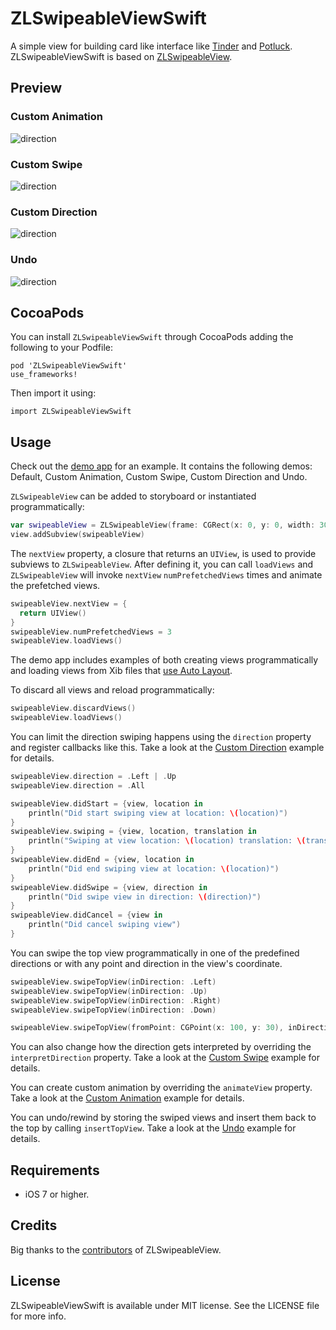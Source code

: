 # ZLSwipeableViewSwift
A simple view for building card like interface like [Tinder](http://www.gotinder.com/) and [Potluck](https://www.potluck.it/). ZLSwipeableViewSwift is based on [ZLSwipeableView](https://github.com/zhxnlai/ZLSwipeableView/).

Preview
---
### Custom Animation
![direction](Previews/animation.gif)
### Custom Swipe
![direction](Previews/swipe.gif)
### Custom Direction
![direction](Previews/direction.gif)
### Undo
![direction](Previews/undo.gif)

CocoaPods
---
You can install `ZLSwipeableViewSwift` through CocoaPods adding the following to your Podfile:

    pod 'ZLSwipeableViewSwift'
    use_frameworks!
Then import it using:

    import ZLSwipeableViewSwift

Usage
---
Check out the [demo app](https://github.com/zhxnlai/ZLSwipeableViewSwift/archive/master.zip) for an example. It contains the following demos: Default, Custom Animation, Custom Swipe, Custom Direction and Undo.

`ZLSwipeableView` can be added to storyboard or instantiated programmatically:
~~~swift
var swipeableView = ZLSwipeableView(frame: CGRect(x: 0, y: 0, width: 300, height: 500)))
view.addSubview(swipeableView)
~~~

The `nextView` property, a closure that returns an `UIView`, is used to provide subviews to `ZLSwipeableView`. After defining it, you can call `loadViews` and `ZLSwipeableView` will invoke `nextView` `numPrefetchedViews` times and animate the prefetched views.
~~~swift
swipeableView.nextView = {
  return UIView()
}
swipeableView.numPrefetchedViews = 3
swipeableView.loadViews()
~~~

The demo app includes examples of both creating views programmatically and loading views from Xib files that [use Auto Layout](https://github.com/zhxnlai/ZLSwipeableView/issues/9).

To discard all views and reload programmatically:
~~~swift
swipeableView.discardViews()
swipeableView.loadViews()
~~~

You can limit the direction swiping happens using the `direction` property and register callbacks like this. Take a look at the [Custom Direction](#custom-direction) example for details.
~~~swift
swipeableView.direction = .Left | .Up
swipeableView.direction = .All

swipeableView.didStart = {view, location in
    println("Did start swiping view at location: \(location)")
}
swipeableView.swiping = {view, location, translation in
    println("Swiping at view location: \(location) translation: \(translation)")
}
swipeableView.didEnd = {view, location in
    println("Did end swiping view at location: \(location)")
}
swipeableView.didSwipe = {view, direction in
    println("Did swipe view in direction: \(direction)")
}
swipeableView.didCancel = {view in
    println("Did cancel swiping view")
}
~~~

You can swipe the top view programmatically in one of the predefined directions or with any point and direction in the view's coordinate.
~~~swift
swipeableView.swipeTopView(inDirection: .Left)
swipeableView.swipeTopView(inDirection: .Up)
swipeableView.swipeTopView(inDirection: .Right)
swipeableView.swipeTopView(inDirection: .Down)

swipeableView.swipeTopView(fromPoint: CGPoint(x: 100, y: 30), inDirection: CGVector(dx: 100, dy: -800))
~~~
You can also change how the direction gets interpreted by overriding the `interpretDirection` property. Take a look at the [Custom Swipe](#custom-swipe) example for details.

You can create custom animation by overriding the `animateView` property. Take a look at the [Custom Animation](#custom-animation) example for details.

You can undo/rewind by storing the swiped views and insert them back to the top by calling `insertTopView`. Take a look at the [Undo](#undo) example for details.

Requirements
---
- iOS 7 or higher.

Credits
---
Big thanks to the [contributors](https://github.com/zhxnlai/ZLSwipeableView/graphs/contributors) of ZLSwipeableView.

License
---
ZLSwipeableViewSwift is available under MIT license. See the LICENSE file for more info.
